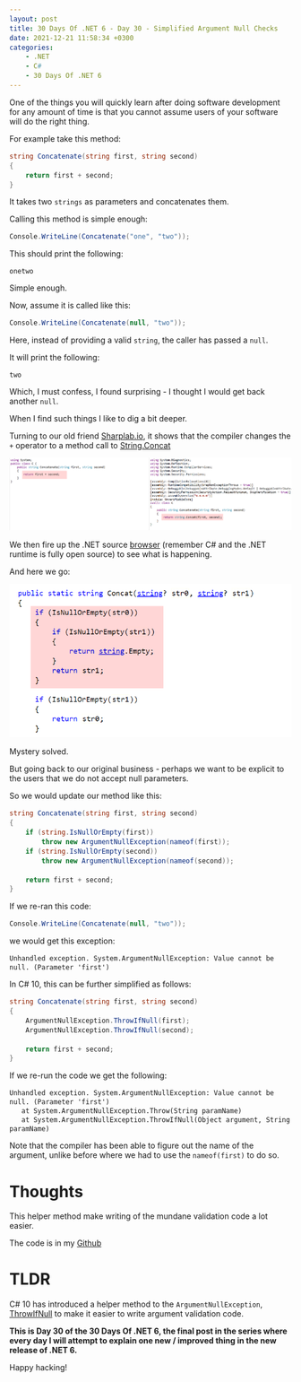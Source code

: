 ```yaml
---
layout: post
title: 30 Days Of .NET 6 - Day 30 - Simplified Argument Null Checks
date: 2021-12-21 11:58:34 +0300
categories:
    - .NET
    - C#
    - 30 Days Of .NET 6
---
```

One of the things you will quickly learn after doing software development for any amount of time is that you cannot assume users of your software will do the right thing.

For example take this method:

```csharp
string Concatenate(string first, string second)
{
    return first + second;
}
```

It takes two `strings` as parameters and concatenates them.

Calling this method is simple enough:

```csharp
Console.WriteLine(Concatenate("one", "two"));
```
  
This should print the following:  

```plaintext
onetwo
```

Simple enough.

Now, assume it is called like this:

```csharp
Console.WriteLine(Concatenate(null, "two"));
```

Here, instead of providing a valid `string`, the caller has passed a `null`.

It will print the following:

```plaintext
two
```

Which, I must confess, I found surprising - I thought I would get back another `null`.

When I find such things I like to dig a bit deeper.

Turning to our old friend [Sharplab.io](https://sharplab.io/), it shows that the compiler changes the `+` operator to a method call to [String.Concat](https://docs.microsoft.com/en-us/dotnet/api/system.string.concat?view=net-6.0)

![](../images/2021/12/Sharplab.png)

We then fire up the .NET source [browser](https://source.dot.net/#System.Private.CoreLib/String.Manipulation.cs,55b2f6374a7cf7c1) (remember C# and the .NET runtime is fully open source) to see what is happening.

And here we go:

![](../images/2021/12/Concat.png)

Mystery solved.

But going back to our original business - perhaps we want to be explicit to the users that we do not accept null parameters.

So we would update our method like this:

```csharp
string Concatenate(string first, string second)
{
    if (string.IsNullOrEmpty(first))
    	throw new ArgumentNullException(nameof(first));
    if (string.IsNullOrEmpty(second))
    	throw new ArgumentNullException(nameof(second));
    	
    return first + second;
}
```

If we re-ran this code:

```csharp
Console.WriteLine(Concatenate(null, "two"));
```

we would get this exception:

```plaintext
Unhandled exception. System.ArgumentNullException: Value cannot be null. (Parameter 'first')
```

In C# 10, this can be further simplified as follows:

```csharp
string Concatenate(string first, string second)
{
    ArgumentNullException.ThrowIfNull(first);
    ArgumentNullException.ThrowIfNull(second);

    return first + second;
}
```

If we re-run the code we get the following:

```plaintext
Unhandled exception. System.ArgumentNullException: Value cannot be null. (Parameter 'first')        
   at System.ArgumentNullException.Throw(String paramName)
   at System.ArgumentNullException.ThrowIfNull(Object argument, String paramName)
```

Note that the compiler has been able to figure out the name of the argument, unlike before where we had to use the `nameof(first)` to do so.

# Thoughts

This helper method make writing of the mundane validation code a lot easier.

The code is in my [Github](https://github.com/conradakunga/BlogCode/tree/master/2021-12-21%20-%2030%20Days%20Of%20.NET%206%20-%20Day%2030%20-%20Argument%20Null%20Checking)

# TLDR

C# 10 has introduced a helper method to the `ArgumentNullException`, [ThrowIfNull](https://docs.microsoft.com/en-us/dotnet/api/system.argumentnullexception.throwifnull?view=net-6.0) to make it easier to write argument validation code.

**This is Day 30 of the 30 Days Of .NET 6, the final post in the series where every day I will attempt to explain one new / improved thing in the new release of .NET 6.**

Happy hacking!